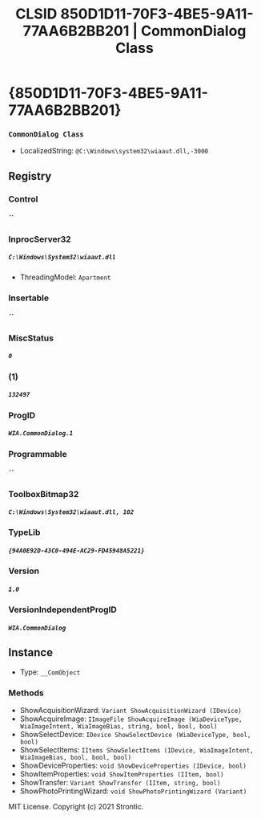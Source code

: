 ﻿---
title: "CLSID 850D1D11-70F3-4BE5-9A11-77AA6B2BB201 | CommonDialog Class"
excerpt: What is COM-Object CLSID 850D1D11-70F3-4BE5-9A11-77AA6B2BB201?
---

# {850D1D11-70F3-4BE5-9A11-77AA6B2BB201}

### `CommonDialog Class`
* LocalizedString: `@C:\Windows\system32\wiaaut.dll,-3000`

## Registry


### Control

##### ``

### InprocServer32

##### `C:\Windows\System32\wiaaut.dll`
* ThreadingModel: `Apartment`

### Insertable

##### ``

### MiscStatus

##### `0`

### (1)

##### `132497`

### ProgID

##### `WIA.CommonDialog.1`

### Programmable

##### ``

### ToolboxBitmap32

##### `C:\Windows\System32\wiaaut.dll, 102`

### TypeLib

##### `{94A0E92D-43C0-494E-AC29-FD45948A5221}`

### Version

##### `1.0`

### VersionIndependentProgID

##### `WIA.CommonDialog`

## Instance

* Type: `__ComObject`

### Methods

* ShowAcquisitionWizard: `Variant ShowAcquisitionWizard (IDevice)`
* ShowAcquireImage: `IImageFile ShowAcquireImage (WiaDeviceType, WiaImageIntent, WiaImageBias, string, bool, bool, bool)`
* ShowSelectDevice: `IDevice ShowSelectDevice (WiaDeviceType, bool, bool)`
* ShowSelectItems: `IItems ShowSelectItems (IDevice, WiaImageIntent, WiaImageBias, bool, bool, bool)`
* ShowDeviceProperties: `void ShowDeviceProperties (IDevice, bool)`
* ShowItemProperties: `void ShowItemProperties (IItem, bool)`
* ShowTransfer: `Variant ShowTransfer (IItem, string, bool)`
* ShowPhotoPrintingWizard: `void ShowPhotoPrintingWizard (Variant)`

MIT License. Copyright (c) 2021 Strontic.


